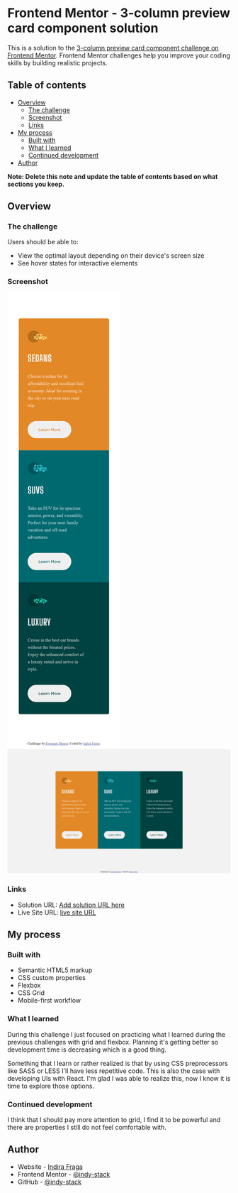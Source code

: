 # Frontend Mentor - 3-column preview card component solution

This is a solution to the [3-column preview card component challenge on Frontend Mentor](https://www.frontendmentor.io/challenges/3column-preview-card-component-pH92eAR2-). Frontend Mentor challenges help you improve your coding skills by building realistic projects. 

## Table of contents

- [Overview](#overview)
  - [The challenge](#the-challenge)
  - [Screenshot](#screenshot)
  - [Links](#links)
- [My process](#my-process)
  - [Built with](#built-with)
  - [What I learned](#what-i-learned)
  - [Continued development](#continued-development)
- [Author](#author)

**Note: Delete this note and update the table of contents based on what sections you keep.**

## Overview

### The challenge

Users should be able to:

- View the optimal layout depending on their device's screen size
- See hover states for interactive elements

### Screenshot

![mobile](./images/my-answer-(375px)-mobile.png)
![desktop](./images/my-answer-(1440px)-desktop.png)


### Links

- Solution URL: [Add solution URL here](https://your-solution-url.com)
- Live Site URL: [live site URL](https://indy-stack.github.io/3-column-preview-card-component/)

## My process

### Built with

- Semantic HTML5 markup
- CSS custom properties
- Flexbox
- CSS Grid
- Mobile-first workflow


### What I learned

During this challenge I just focused on practicing what I learned during the previous challenges with grid and flexbox. Planning it's getting better so development time is decreasing which is a good thing.

 Something that I learn or rather realized is that by using CSS preprocessors like SASS or LESS I'll have less repetitive code. This is also the case with developing UIs with React. I'm glad I was able to realize this, now I know it is time to explore those options.


### Continued development

I think that I should pay more attention to grid, I find it to be powerful and there are properties I still do not feel comfortable with.


## Author

- Website - [Indira Fraga](https://indy-stack.github.io/Personal-Portfolio/)
- Frontend Mentor - [@indy-stack](https://www.frontendmentor.io/profile/indy-stack)
- GitHub - [@indy-stack](https://github.com/indy-stack)

